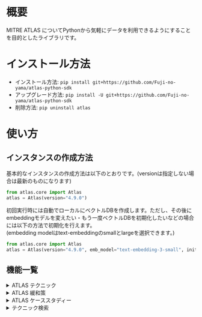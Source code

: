 # 概要
MITRE ATLAS についてPythonから気軽にデータを利用できるようにすることを目的としたライブラリです。

# インストール方法
- インストール方法: `pip install git+https://github.com/Fuji-no-yama/atlas-python-sdk`
- アップグレード方法: `pip install -U git+https://github.com/Fuji-no-yama/atlas-python-sdk`
- 削除方法: `pip uninstall atlas`

# 使い方
## インスタンスの作成方法
基本的なインスタンスの作成方法は以下のとおりです。(versionは指定しない場合は最新のものになります)
```python
from atlas.core import Atlas
atlas = Atlas(version="4.9.0")
```
初回実行時には自動でローカルにベクトルDBを作成します。ただし、その後にembeddingモデルを変えたい・もう一度ベクトルDBを初期化したいなどの場合には以下の方法で初期化を行えます。  
(embedding modelはtext-embeddingのsmallとlargeを選択できます。)
```python
from atlas.core import Atlas
atlas = Atlas(version="4.9.0", emb_model="text-embedding-3-small", initialize_vector=True)
```
## 機能一覧

<details>
<summary>ATLAS テクニック</summary>

### 保有情報
- name(str) : テクニック名
- id(str) : id名 (例 AML.T0000)
- description(str) : 記述内容(リンクなどを削除し整形済み)
- have_parent(bool) : 親がいるかどうか(子テクニックかどうか)
- parent_id(str) : 親のid名 (例 AML.T0000) (親がいない場合はNone)
- description_vector(list[float]) : 記述のベクトル
- tactics(list[AtlasTactic]) : 所属するtacticオブジェクトのリスト
- snake_case_name(str) : yamlファイルに記載されている名前

### 使用例
atlasテクニックオブジェクトを順番に確認しidがAML.T0000のものを取得したい場合
```python
for tec in atlas.technique_list:
    if tec.id == "AML.T0000":
        print("found!!")
```

</details>

<details>
<summary>ATLAS 緩和策</summary>

### 保有情報
- name(str) : 緩和策名
- id(str) : id名 (例 AML.M0000)
- description(str) : 記述内容(リンクなどを削除し整形済み)
- technique_list(list[AtlasTechnique]) : 緩和策が紐づいているテクニックのリスト
- snake_case_name(str) : yamlファイルに記載されている名前

### 使用例
atlas緩和策オブジェクトを順番に確認しidがAML.M0000について紐づいているテクニックのid一覧を表示したい場合
```python
for mit in atlas.mitigation_list:
    if mit.id == "AML.M0000":
        for tec in mit.technique_list:
        print(tec.id)
```

</details>

<details>
<summary>ATLAS ケーススタディー</summary>

### 保有情報
- name(str) : 緩和策名
- id(str) : id名 (例 AML.CS0000)
- description(str) : 記述内容(リンクなどを削除し整形済み)
- technique_list(list[AtlasTechnique]) : ケーススタディのステップを構成するテクニックのリスト(順番もこのまま)
- target (str): ケーススタディページに記載されているターゲット情報
- actor (str): ケーススタディページに記載されているアクター情報
- type (str): "exercise" または "incident"
- reference_title(str) : 参考のタイトル (記載がない場合はNone)
- reference_url(str) : 参考のURL (記載がない場合はNone)

### 使用例
atlasケーススタディオブジェクトを順番に確認しidがAML.CS0000について紐づいているテクニックのid一覧を順番に表示したい場合
```python
for cs in atlas.casestudy_list:
    if cs.id == "AML.CS0000":
        for tec in cs.technique_list:
        print(tec.id)
```

</details>

<details>
<summary>テクニック検索</summary>

2種類の検索関数を使用することができます。
### テクニックid検索
idを元にテクニックを検索することができます。
```python
tec = atlas.search_tec_from_id(id="AML.T0000")
print("検索結果", tec.id)
```

### クエリからのテクニックベクトル検索
記述に類似する内容からベクトル検索を行うことができます。
- query引数: 自由記述のクエリを入力できます。
- top_k引数: 上位何件を取得するかを選択できます。
- filter引数: 子テクニックのみ・親テクニックのみ・両方(全テクニック) の3種類から選択できます。
```python
test_query = "Please search techniques about LLM and RAG"
searched_tec_lis = atlas.search_relevant_technique(query=test_query, top_k=5, filter_parent="both")
print("検索結果", [tec.id for tec in searched_tec_lis])
```

</details>

<!-- # その他
## ディレクトリ構造

## お問い合わせ -->